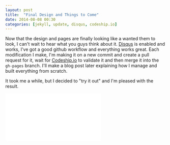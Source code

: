```yaml
---
layout: post
title:  "Final Design and Things to Come"
date: 2014-08-08 00:30
categories: [jekyll, update, disqus, codeship.io]
---
```


Now that the design and pages are finally looking like a wanted them to look, I can't wait to hear what you guys think about it. [Disqus][disqus] is enabled and works, I've got a good github workflow and everything works great. Each modification I make, I'm making it on a new commit and create a pull request for it, wait for [Codeship.io][codeship] to validate it and then merge it into the `gh-pages` branch. I'll make a blog post later explaining how I manage and built everything from scratch.

It took me a while, but I decided to "try it out" and I'm pleased with the result.

<!-- 16:9 aspect ratio -->
<div class="embed-responsive embed-responsive-16by9">
<iframe src="//www.youtube.com/embed/ulHB2mNlovg" frameborder="0" allowfullscreen></iframe>
</div>

[disqus]:   http://disqus.com/
[codeship]: http://codeship.io/
